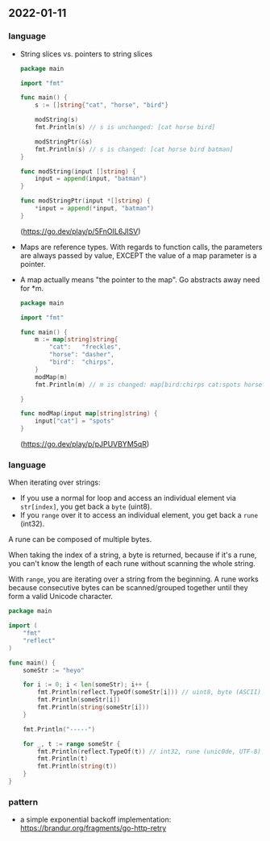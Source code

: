 ## 2022-01-11

### language

- String slices vs. pointers to string slices
	```go
	package main

	import "fmt"

	func main() {
		s := []string{"cat", "horse", "bird"}

		modString(s)
		fmt.Println(s) // s is unchanged: [cat horse bird]

		modStringPtr(&s)
		fmt.Println(s) // s is changed: [cat horse bird batman]
	}

	func modString(input []string) {
		input = append(input, "batman")
	}

	func modStringPtr(input *[]string) {
		*input = append(*input, "batman")
	}
	```
	(https://go.dev/play/p/5FnOIL6JISV)

-	Maps are reference types. With regards to function calls, the parameters are always passed by value, EXCEPT the value of a map parameter is a pointer.
- A map actually means "the pointer to the map". Go abstracts away need for *m.

	```go
	package main

	import "fmt"

	func main() {
		m := map[string]string{
			"cat":   "freckles",
			"horse": "dasher",
			"bird":  "chirps",
		}
		modMap(m)
		fmt.Println(m) // m is changed: map[bird:chirps cat:spots horse:dasher]

	}

	func modMap(input map[string]string) {
		input["cat"] = "spots"
	}
	```
	(https://go.dev/play/p/pJPUVBYM5qR)

### language

When iterating over strings:
- If you use a normal for loop and access an individual element via `str[index]`, you get back a `byte` (uint8).
- If you `range` over it to access an individual element, you get back a `rune` (int32).

A rune can be composed of multiple bytes.

When taking the index of a string, a byte is returned, because if it's a rune, you can't know the length of each rune
without scanning the whole string.

With `range`, you are iterating over a string from the beginning. A rune works because consecutive bytes can be scanned/grouped together until they form a valid Unicode character.

```go
package main

import (
	"fmt"
	"reflect"
)

func main() {
	someStr := "heyo"

	for i := 0; i < len(someStr); i++ {
		fmt.Println(reflect.TypeOf(someStr[i])) // uint8, byte (ASCII)
		fmt.Println(someStr[i])
		fmt.Println(string(someStr[i]))
	}

	fmt.Println("-----")

	for _, t := range someStr {
		fmt.Println(reflect.TypeOf(t)) // int32, rune (unic0de, UTF-8)
		fmt.Println(t)
		fmt.Println(string(t))
	}
}
```

### pattern
- a simple exponential backoff implementation: https://brandur.org/fragments/go-http-retry
